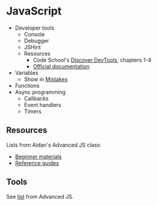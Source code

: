# JavaScript

* Developer tools
    * Console
    * Debugger
    * JSHint
    * Resources
        * Code School's [Discover DevTools](http://discover-devtools.codeschool.com/), chapters 1-4
        * [Official documentation](https://developer.chrome.com/devtools/index)
* Variables
    * Show in [Mistakes](http://mistakes.io/)
* Functions
* Async programming
    * Callbacks
    * Event handlers
    * Timers

## Resources

Lists from Aidan's Advanced JS class:

* [Beginner materials](https://github.com/advanced-js/syllabus#beginner-materials)
* [Reference guides](https://github.com/advanced-js/syllabus#reference)

## Tools

See [list](https://github.com/advanced-js/syllabus#tools) from Advanced JS.
